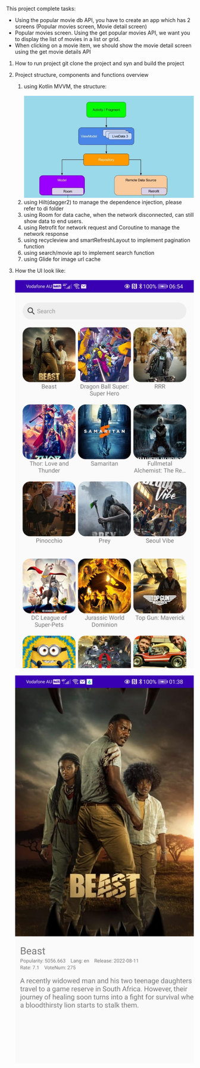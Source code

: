 This project complete tasks:
- Using the popular movie db API, you have to create an app which has 2 screens
  (Popular movies screen, Movie detail screen)
- Popular movies screen. Using the get popular movies API, we want you to display
  the list of movies in a list or grid.
- When clicking on a movie item, we should show the movie detail screen using the get
  movie details API

1. How to run project
   git clone the project and syn and build the project 

2. Project structure, components and functions overview 
    1) using Kotlin MVVM, the structure: <br>     
       <img src="https://github.com/lypk21/android-movie/blob/main/image1.jpeg" width="600">
    2) using Hilt(dagger2) to manage the dependence injection, please refer to di folder
    3) using Room for data cache, when the network disconnected, can still show data to end users.
    4) using Retrofit for network request and Coroutine to manage the network response
    5) using recycleview and smartRefreshLayout to implement pagination function
    6) using search/movie api to implement search function
    7) using Glide for image url cache

3. How the UI look like:
   <br>     
   <img src="https://github.com/lypk21/android-movie/blob/main/image2.png" width="600">
   <br>     
   <img src="https://github.com/lypk21/android-movie/blob/main/image3.png" width="600">
